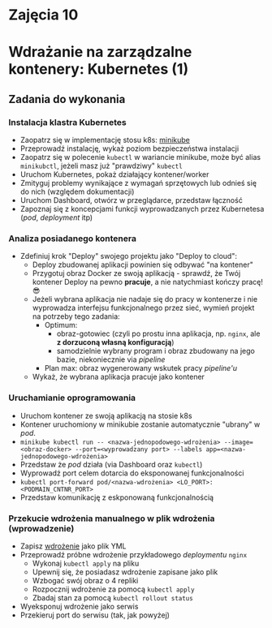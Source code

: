 # Zajęcia 10

# Wdrażanie na zarządzalne kontenery: Kubernetes (1)

## Zadania do wykonania
### Instalacja klastra Kubernetes
 * Zaopatrz się w implementację stosu k8s: [minikube](https://minikube.sigs.k8s.io/docs/start/)
 * Przeprowadź instalację, wykaż poziom bezpieczeństwa instalacji
 * Zaopatrz się w polecenie `kubectl` w wariancie minikube, może być alias `minikubctl`, jeżeli masz już "prawdziwy" `kubectl`
 * Uruchom Kubernetes, pokaż działający kontener/worker
 * Zmityguj problemy wynikające z wymagań sprzętowych lub odnieś się do nich (względem dokumentacji)
 * Uruchom Dashboard, otwórz w przeglądarce, przedstaw łączność
 * Zapoznaj się z koncepcjami funkcji wyprowadzanych przez Kubernetesa (*pod*, *deployment* itp)
 
### Analiza posiadanego kontenera
 * Zdefiniuj krok "Deploy" swojego projektu jako "Deploy to cloud":
   * Deploy zbudowanej aplikacji powinien się odbywać "na kontener"
   * Przygotuj obraz Docker ze swoją aplikacją - sprawdź, że Twój kontener Deploy na pewno **pracuje**, a nie natychmiast kończy pracę! 😎
   * Jeżeli wybrana aplikacja nie nadaje się do pracy w kontenerze i nie wyprowadza interfejsu funkcjonalnego przez sieć, wymień projekt na potrzeby tego zadania:
     * Optimum:
       * obraz-gotowiec (czyli po prostu inna aplikacja, np. `nginx`, ale **z dorzuconą własną konfiguracją**)
       * samodzielnie wybrany program i obraz zbudowany na jego bazie, niekoniecznie via *pipeline*
     * Plan max: obraz wygenerowany wskutek pracy *pipeline'u*
   * Wykaż, że wybrana aplikacja pracuje jako kontener
   
### Uruchamianie oprogramowania
 * Uruchom kontener ze swoją aplikacją na stosie k8s
 * Kontener uruchomiony w minikubie zostanie automatycznie "ubrany" w *pod*.
 * ```minikube kubectl run -- <nazwa-jednopodowego-wdrożenia> --image=<obraz-docker> --port=<wyprowadzany port> --labels app=<nazwa-jednopodowego-wdrożenia>```
 * Przedstaw że *pod* działa (via Dashboard oraz `kubectl`)
 * Wyprowadź port celem dotarcia do eksponowanej funkcjonalności
 * ```kubectl port-forward pod/<nazwa-wdrożenia> <LO_PORT>:<PODMAIN_CNTNR_PORT> ```
 * Przedstaw komunikację z eskponowaną funkcjonalnością
 
### Przekucie wdrożenia manualnego w plik wdrożenia (wprowadzenie)
 * Zapisz [wdrożenie](https://kubernetes.io/docs/concepts/workloads/controllers/deployment/) jako plik YML
 * Przeprowadź próbne wdrożenie przykładowego *deploymentu* `nginx`
   * Wykonaj ```kubectl apply``` na pliku
   * Upewnij się, że posiadasz wdrożenie zapisane jako plik
   * Wzbogać swój obraz o 4 repliki
   * Rozpocznij wdrożenie za pomocą ```kubectl apply```
   * Zbadaj stan za pomocą ```kubectl rollout status```
 * Wyeksponuj wdrożenie jako serwis
 * Przekieruj port do serwisu (tak, jak powyżej)  
